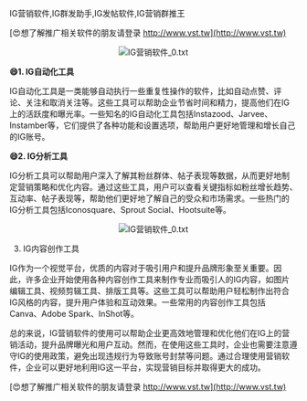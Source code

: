 IG营销软件,IG群发助手,IG发帖软件,IG营销群推王

[😍想了解推广相关软件的朋友请登录 http://www.vst.tw](http://www.vst.tw)

 <center><img src="https://vst.tw/MP4/tuiguang/png/8.png" alt="IG营销软件_0.txt"></center>

**😄1. IG自动化工具**

IG自动化工具是一类能够自动执行一些重复性操作的软件，比如自动点赞、评论、关注和取消关注等。这些工具可以帮助企业节省时间和精力，提高他们在IG上的活跃度和曝光率。一些知名的IG自动化工具包括Instazood、Jarvee、Instamber等，它们提供了各种功能和设置选项，帮助用户更好地管理和增长自己的IG账号。

**😄2. IG分析工具**

IG分析工具可以帮助用户深入了解其粉丝群体、帖子表现等数据，从而更好地制定营销策略和优化内容。通过这些工具，用户可以查看关键指标如粉丝增长趋势、互动率、帖子表现等，帮助他们更好地了解自己的受众和市场需求。一些热门的IG分析工具包括Iconosquare、Sprout Social、Hootsuite等。

 <center><img src="https://vst.tw/MP4/tuiguang/png/3.png" alt="IG营销软件_0.txt"></center>

3. IG内容创作工具

IG作为一个视觉平台，优质的内容对于吸引用户和提升品牌形象至关重要。因此，许多企业开始使用各种内容创作工具来制作专业而吸引人的IG内容，如图片编辑工具、视频剪辑工具、排版工具等。这些工具可以帮助用户轻松制作出符合IG风格的内容，提升用户体验和互动效果。一些常用的内容创作工具包括Canva、Adobe Spark、InShot等。

总的来说，IG营销软件的使用可以帮助企业更高效地管理和优化他们在IG上的营销活动，提升品牌曝光和用户互动。然而，在使用这些工具时，企业也需要注意遵守IG的使用政策，避免出现违规行为导致账号封禁等问题。通过合理使用营销软件，企业可以更好地利用IG这一平台，实现营销目标并取得更大的成功。

[😍想了解推广相关软件的朋友请登录 http://www.vst.tw](http://www.vst.tw)



